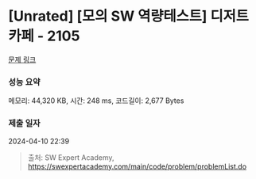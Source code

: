 # [Unrated] [모의 SW 역량테스트] 디저트 카페 - 2105 

[문제 링크](https://swexpertacademy.com/main/code/problem/problemDetail.do?contestProbId=AV5VwAr6APYDFAWu) 

### 성능 요약

메모리: 44,320 KB, 시간: 248 ms, 코드길이: 2,677 Bytes

### 제출 일자

2024-04-10 22:39



> 출처: SW Expert Academy, https://swexpertacademy.com/main/code/problem/problemList.do